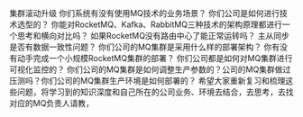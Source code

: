 集群滚动升级
你们系统有没有使用MQ技术的业务场景？
你们公司是如何进行技术选型的？
你能对RocketMQ、Kafka、RabbitMQ三种技术的架构原理都进行一个思考和横向对比吗？
如果RocketMQ没有路由中心了能正常运转吗？
主从同步是否有数据一致性问题？
你们公司的MQ集群是采用什么样的部署架构？
你有没有动手完成一个小规模RocketMQ集群的部署？
你们公司都是如何对MQ集群进行可视化监控的？
你们公司的MQ集群是如何调整生产参数的？公司的MQ集群做过压测吗？你们公司的MQ集群生产环境是如何部署的？
希望大家重新复习和梳理这些问题，将学习到的知识深度和自己所在的公司业务、环境去结合，去思考，去找对应的MQ负责人请教，